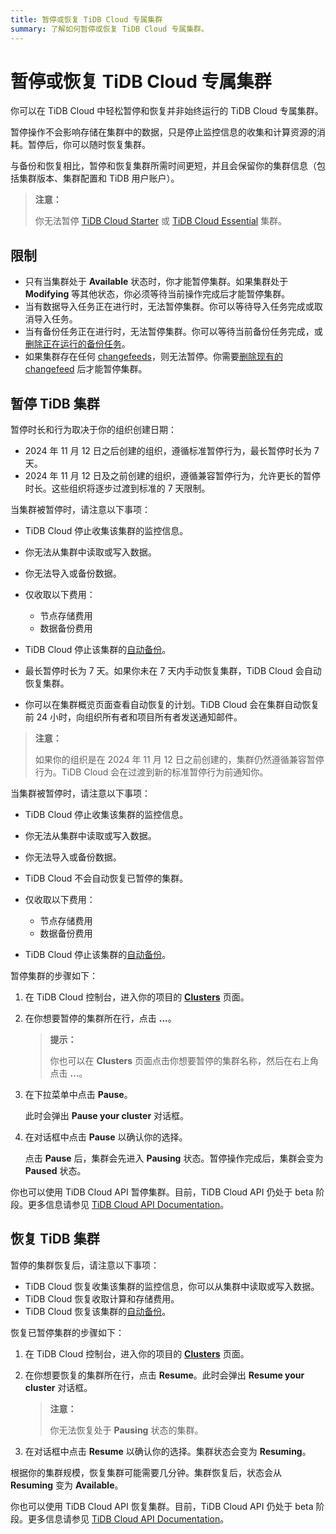 ```yaml
---
title: 暂停或恢复 TiDB Cloud 专属集群
summary: 了解如何暂停或恢复 TiDB Cloud 专属集群。
---
```


# 暂停或恢复 TiDB Cloud 专属集群

你可以在 TiDB Cloud 中轻松暂停和恢复并非始终运行的 TiDB Cloud 专属集群。

暂停操作不会影响存储在集群中的数据，只是停止监控信息的收集和计算资源的消耗。暂停后，你可以随时恢复集群。

与备份和恢复相比，暂停和恢复集群所需时间更短，并且会保留你的集群信息（包括集群版本、集群配置和 TiDB 用户账户）。

> **注意：**
>
> 你无法暂停 [TiDB Cloud Starter](/tidb-cloud/select-cluster-tier.md#starter) 或 [TiDB Cloud Essential](/tidb-cloud/select-cluster-tier.md#essential) 集群。

## 限制

- 只有当集群处于 **Available** 状态时，你才能暂停集群。如果集群处于 **Modifying** 等其他状态，你必须等待当前操作完成后才能暂停集群。
- 当有数据导入任务正在进行时，无法暂停集群。你可以等待导入任务完成或取消导入任务。
- 当有备份任务正在进行时，无法暂停集群。你可以等待当前备份任务完成，或[删除正在运行的备份任务](/tidb-cloud/backup-and-restore.md#delete-a-running-backup-job)。
- 如果集群存在任何 [changefeeds](/tidb-cloud/changefeed-overview.md)，则无法暂停。你需要[删除现有的 changefeed](/tidb-cloud/changefeed-overview.md#delete-a-changefeed) 后才能暂停集群。

## 暂停 TiDB 集群

暂停时长和行为取决于你的组织创建日期：

- 2024 年 11 月 12 日之后创建的组织，遵循标准暂停行为，最长暂停时长为 7 天。
- 2024 年 11 月 12 日及之前创建的组织，遵循兼容暂停行为，允许更长的暂停时长。这些组织将逐步过渡到标准的 7 天限制。

<SimpleTab>
<div label="Standard pause behavior">

当集群被暂停时，请注意以下事项：

- TiDB Cloud 停止收集该集群的监控信息。
- 你无法从集群中读取或写入数据。
- 你无法导入或备份数据。
- 仅收取以下费用：

    - 节点存储费用
    - 数据备份费用

- TiDB Cloud 停止该集群的[自动备份](/tidb-cloud/backup-and-restore.md#turn-on-auto-backup)。
- 最长暂停时长为 7 天。如果你未在 7 天内手动恢复集群，TiDB Cloud 会自动恢复集群。
- 你可以在集群概览页面查看自动恢复的计划。TiDB Cloud 会在集群自动恢复前 24 小时，向组织所有者和项目所有者发送通知邮件。

</div>
<div label="Compatible pause behavior">

> **注意：**
>
> 如果你的组织是在 2024 年 11 月 12 日之前创建的，集群仍然遵循兼容暂停行为。TiDB Cloud 会在过渡到新的标准暂停行为前通知你。

当集群被暂停时，请注意以下事项：

- TiDB Cloud 停止收集该集群的监控信息。
- 你无法从集群中读取或写入数据。
- 你无法导入或备份数据。
- TiDB Cloud 不会自动恢复已暂停的集群。
- 仅收取以下费用：

    - 节点存储费用
    - 数据备份费用

- TiDB Cloud 停止该集群的[自动备份](/tidb-cloud/backup-and-restore.md#turn-on-auto-backup)。

</div>
</SimpleTab>

暂停集群的步骤如下：

1. 在 TiDB Cloud 控制台，进入你的项目的 [**Clusters**](https://tidbcloud.com/project/clusters) 页面。
2. 在你想要暂停的集群所在行，点击 **...**。

    > **提示：**
    >
    > 你也可以在 **Clusters** 页面点击你想要暂停的集群名称，然后在右上角点击 **...**。

3. 在下拉菜单中点击 **Pause**。

    此时会弹出 **Pause your cluster** 对话框。

4. 在对话框中点击 **Pause** 以确认你的选择。

    点击 **Pause** 后，集群会先进入 **Pausing** 状态。暂停操作完成后，集群会变为 **Paused** 状态。

你也可以使用 TiDB Cloud API 暂停集群。目前，TiDB Cloud API 仍处于 beta 阶段。更多信息请参见 [TiDB Cloud API Documentation](https://docs.pingcap.com/tidbcloud/api/v1beta)。

## 恢复 TiDB 集群

暂停的集群恢复后，请注意以下事项：

- TiDB Cloud 恢复收集该集群的监控信息，你可以从集群中读取或写入数据。
- TiDB Cloud 恢复收取计算和存储费用。
- TiDB Cloud 恢复该集群的[自动备份](/tidb-cloud/backup-and-restore.md#turn-on-auto-backup)。

恢复已暂停集群的步骤如下：

1. 在 TiDB Cloud 控制台，进入你的项目的 [**Clusters**](https://tidbcloud.com/project/clusters) 页面。
2. 在你想要恢复的集群所在行，点击 **Resume**。此时会弹出 **Resume your cluster** 对话框。

    > **注意：**
    >
    > 你无法恢复处于 **Pausing** 状态的集群。

3. 在对话框中点击 **Resume** 以确认你的选择。集群状态会变为 **Resuming**。

根据你的集群规模，恢复集群可能需要几分钟。集群恢复后，状态会从 **Resuming** 变为 **Available**。

你也可以使用 TiDB Cloud API 恢复集群。目前，TiDB Cloud API 仍处于 beta 阶段。更多信息请参见 [TiDB Cloud API Documentation](https://docs.pingcap.com/tidbcloud/api/v1beta)。